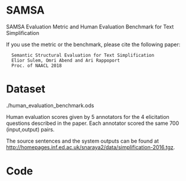 # SAMSA
SAMSA Evaluation Metric and Human Evaluation Benchmark for Text Simplification

If you use the metric or the benchmark, please cite the following paper:

      Semantic Structural Evaluation for Text Simplification
      Elior Sulem, Omri Abend and Ari Rappoport
      Proc. of NAACL 2018
# Dataset
./human_evaluation_benchmark.ods

Human evaluation scores given by 5 annotators for the 4 elicitation questions described in the paper.
Each annotator scored the same 700 (input,output) pairs.

The source sentences and the system outputs can be found at http://homepages.inf.ed.ac.uk/snaraya2/data/simplification-2016.tgz.

# Code
